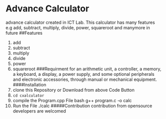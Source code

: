 # Advance Calculator
advance calculator created in ICT Lab. This calculator has many features e.g add, subtract, multiply, divide, power, squareroot and manymore in future
##Features
1. add
2. subtract
3. multiply
4. divide
5. power
6. squareroot
###Requirment
   for an arithmetic unit, a controller, a memory, a keyboard, a display, a power supply, and some optional peripherals and electronic accessories, through manual or mechanical equipment.
####Installation
1. clone this Repository or Download from above Code Button
2. ``cd cxalculator``
3. compile the Program.cpp File bash g++ program.c -o calc
4. Run the File ./calc
   #####Contribution
   contribution from opensource developers are welcomed
